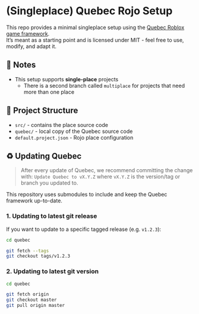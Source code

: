 # (Singleplace) Quebec Rojo Setup

This repo provides a minimal singleplace setup using the [Quebec Roblox game framework](https://github.com/BaxoPlenty/quebec).  
It’s meant as a starting point and is licensed under MIT - feel free to use, modify, and adapt it.

## 📰 Notes

-   This setup supports **single-place** projects
    -   There is a second branch called `multiplace` for projects that need more than one place

## 🌳 Project Structure

-   `src/` - contains the place source code
-   `quebec/` - local copy of the Quebec source code
-   `default.project.json` - Rojo place configuration

## ♻️ Updating Quebec

> After every update of Quebec, we recommend committing the change with: `Update Quebec to vX.Y.Z` where `vX.Y.Z` is the version/tag or branch you updated to.

This repository uses submodules to include and keep the Quebec framework up-to-date.

### 1. Updating to latest git release

If you want to update to a specific tagged release (e.g. `v1.2.3`):

```bash
cd quebec

git fetch --tags
git checkout tags/v1.2.3
```

### 2. Updating to latest git version

```bash
cd quebec

git fetch origin
git checkout master
git pull origin master
```
